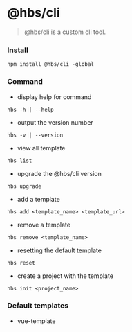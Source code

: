 # @hbs/cli

> @hbs/cli is a custom cli tool.

### Install
```
npm install @hbs/cli -global
```

### Command

- display help for command
```
hbs -h | --help
```

- output the version number
```
hbs -v | --version
```

- view all template
```
hbs list
```

- upgrade the @hbs/cli version
```
hbs upgrade
```

- add a template
```
hbs add <template_name> <template_url>
```

- remove a template
```
hbs remove <template_name>
```

- resetting the default template
```
hbs reset
```

- create a project with the template
```
hbs init <project_name>
```

### Default templates
- vue-template
  